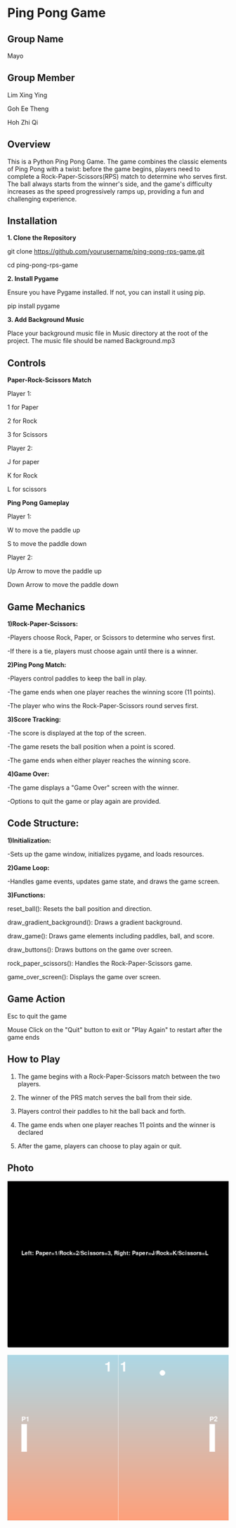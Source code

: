 # Ping Pong Game

## Group Name
Mayo

## Group Member

Lim Xing Ying

Goh Ee Theng

Hoh Zhi Qi

## Overview
This is a Python Ping Pong Game. The game combines the classic elements of Ping Pong with a twist: before the game begins, players need to complete a Rock-Paper-Scissors(RPS) match to determine who serves first. The ball always starts from the winner's side, and the game's difficulty increases as the speed progressively ramps up, providing a fun and challenging experience.
 

## Installation

**1. Clone the Repository**

git clone https://github.com/yourusername/ping-pong-rps-game.git

cd ping-pong-rps-game

**2. Install Pygame**

Ensure you have Pygame installed. If not, you can install it using pip.

pip install pygame

**3. Add Background Music**

Place your background music file in  Music directory at the root of the project. The music file should be named Background.mp3

## Controls

**Paper-Rock-Scissors Match**

Player 1:

1 for Paper

2 for Rock

3 for Scissors

Player 2: 

J for paper

K for Rock

L for scissors

**Ping Pong Gameplay**

Player 1:

W to move the paddle up

S to move the paddle down

Player 2:

Up Arrow to move the paddle up

Down Arrow to move the paddle down

## Game Mechanics

**1)Rock-Paper-Scissors:**

-Players choose Rock, Paper, or Scissors to determine who serves first.

-If there is a tie, players must choose again until there is a winner.

**2)Ping Pong Match:**

-Players control paddles to keep the ball in play.

-The game ends when one player reaches the winning score (11 points).

-The player who wins the Rock-Paper-Scissors round serves first.

**3)Score Tracking:**

-The score is displayed at the top of the screen.

-The game resets the ball position when a point is scored.

-The game ends when either player reaches the winning score.

**4)Game Over:**

-The game displays a "Game Over" screen with the winner.

-Options to quit the game or play again are provided.

## Code Structure:

**1)Initialization:**

-Sets up the game window, initializes pygame, and loads resources.

**2)Game Loop:**

-Handles game events, updates game state, and draws the game screen.

**3)Functions:**

reset_ball(): Resets the ball position and direction.

draw_gradient_background(): Draws a gradient background.

draw_game(): Draws game elements including paddles, ball, and score.

draw_buttons(): Draws buttons on the game over screen.

rock_paper_scissors(): Handles the Rock-Paper-Scissors game.

game_over_screen(): Displays the game over screen.

## Game Action

Esc to quit the game

Mouse Click on the "Quit" button to exit or "Play Again" to restart after the game ends

## How to Play
1. The game begins with a Rock-Paper-Scissors match between the two players.
   
2.  The winner of the PRS match serves the ball from their side.
   
3. Players control their paddles to hit the ball back and forth.

4. The game ends when one player reaches 11 points and the winner is declared

5. After the game, players can choose to play again or quit.

## Photo

![Paper-Rock-Scissors](https://github.com/lxy0241/pygame/blob/main/Screenshot/Screenshot%202024-09-04%20135511.png)

![Gameplay](https://github.com/lxy0241/pygame/blob/main/Screenshot/Screenshot%202024-09-04%20135533.png)

